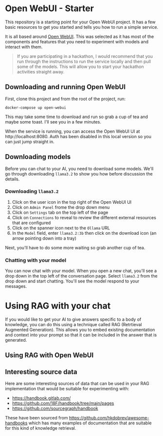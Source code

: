 # Open WebUI - Starter

This repository is a starting point for your Open WebUI project. It has a few basic resources to get you started and tells you how to run a simple service.

It is all based around [Open WebUI](https://docs.openwebui.com/). This was selected as it has most of the components and features that you need to experiment with models and interact with them.

> If you are participating in a hackathon, I would recommend that you run through the instructions to run the service locally and then pull some of the models. This will allow you to start your hackathon activities straight away.

## Downloading and running Open WebUI

First, clone this project and from the root of the project, run:

```shell
docker-compose up open-webui
```

This may take some time to download and run so grab a cup of tea and maybe some toast. I'll see you in a few minutes.

When the service is running, you can access the Open WebUI UI at http://localhost:8080. Auth has been disabled in this local version so you can just jump straight in.

## Downloading models

Before you can chat to your AI, you need to download some models. We'll go through downloading `llama3.2` to show you how before discussion the details.

### Downloading `llama3.2`

1. Click on the user icon in the top right of the Open WebUI UI
2. Click on `Admin Panel` frome the drop down menu
3. Click on `Settings` tab on the top left of the page
4. Click on `Connections` to reveal to review the different external resources that are configured
5. Click on the spanner icon next to the `Ollama` URL
6. In the `Model` field, enter `llama3.2:3b` then click on the download icon (an arrow pointing down into a tray)

Next, you'll have to do some more waiting so grab another cup of tea.

### Chatting with your model

You can now chat with your model. When you open a new chat, you'll see a drop down in the top left of the conversation page. Select `llama3.2` from the drop down and start chatting. You'll see the model respond to your messages.


# Using RAG with your chat

If you would like to get your AI to give answers specific to a body of knowledge, you can do this using a technique called RAG (Retrtieval Augmented Generation). This allows you to embed existing documentation and context into your prompt so that it can be included in the answer that is generated.

## Using RAG with Open WebUI

<TODO>

## Interesting source data

Here are some interesting sources of data that can be used in your RAG implementation that would be suitable for experimenting with:
* https://handbook.gitlab.com/
* https://github.com/18F/handbook/tree/main/pages
* https://github.com/sourcegraph/handbook

These have been sourced from https://github.com/hkdobrev/awesome-handbooks which has many examples of documentation that are suitable for this kind of knowledge retrieval.
